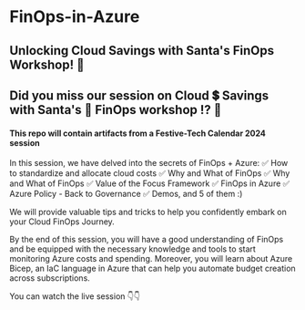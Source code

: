 # FinOps-in-Azure

## Unlocking Cloud Savings with Santa's FinOps Workshop! 🎅
## Did you miss our session on Cloud 💲 Savings with Santa's 🚀 FinOps workshop ⁉️ 🤔
#### This repo will contain artifacts from a Festive-Tech Calendar 2024 session

In this session, we have delved into the secrets of FinOps + Azure:
✅ How to standardize and allocate cloud costs 
✅ Why and What of FinOps
✅ Why and What of FinOps
✅ Value of the Focus Framework
✅ FinOps in Azure
✅ Azure Policy - Back to Governance
✅ Demos, and 5 of them :)

We will provide valuable tips and tricks to help you confidently embark on your Cloud FinOps Journey.

By the end of this session, you will have a good understanding of FinOps and be equipped with the necessary knowledge and tools to start monitoring Azure costs and spending.
Moreover, you will learn about Azure Bicep, an IaC language in Azure that can help you automate budget creation across subscriptions.

You can watch the live session 👇👇

